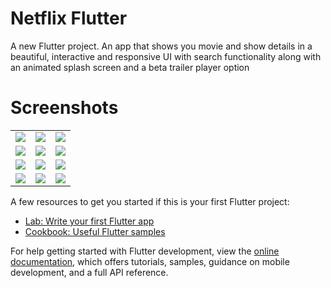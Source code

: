 # Netflix Flutter

A new Flutter project.
An app that shows you movie and show details in a beautiful, interactive and responsive UI with search functionality along with an animated splash screen and a beta trailer player option

# Screenshots

<table>
  <tr>
    <td><img src="https://github.com/TheParthK/Netflix-Flutter/assets/95091403/c923e2bb-290e-444e-b62a-b0ce17c4e438"></td>
    <td><img src="https://github.com/TheParthK/Netflix-Flutter/assets/95091403/629a2f42-139a-4393-9782-088609f6004e"></td>
    <td><img src="https://github.com/TheParthK/Netflix-Flutter/assets/95091403/1cd065c6-6f7b-495c-afcc-0fcb680ebad6"></td>
  </tr>
  <tr>
    <td><img src="https://github.com/TheParthK/Netflix-Flutter/assets/95091403/e68af9e4-f154-4994-9db0-0cca3da5991a"></td>
    <td><img src="https://github.com/TheParthK/Netflix-Flutter/assets/95091403/db722231-1054-4b13-bb0b-20302ffab93d"></td>
    <td><img src="https://github.com/TheParthK/Netflix-Flutter/assets/95091403/e412aaae-48fd-4431-97cd-926cd922ea35"></td>
  </tr>
  <tr>
    <td><img src="https://github.com/TheParthK/Netflix-Flutter/assets/95091403/7c2cd8e2-35a1-4d09-96de-79c30acf7e22"></td>
    <td><img src="https://github.com/TheParthK/Netflix-Flutter/assets/95091403/6b6fa774-c180-4b6c-af20-f73d2cd281f7"></td>
    <td><img src="https://github.com/TheParthK/Netflix-Flutter/assets/95091403/c49cc349-dfd6-457f-9395-d80f91cb4743"></td>
  </tr>
  <tr>
    <td><img src="https://github.com/TheParthK/Netflix-Flutter/assets/95091403/15ea314e-73ac-4fd7-a3ac-4208841ddd49"></td>
    <td><img src="https://github.com/TheParthK/Netflix-Flutter/assets/95091403/60966402-0c25-4e96-a9e7-2f10ea339682"></td>
    <td><img src="https://github.com/TheParthK/Netflix-Flutter/assets/95091403/1a20b8aa-524f-4e26-8fa0-01100c008946"></td>
  </tr>
</table>
A few resources to get you started if this is your first Flutter project:

- [Lab: Write your first Flutter app](https://docs.flutter.dev/get-started/codelab)
- [Cookbook: Useful Flutter samples](https://docs.flutter.dev/cookbook)

For help getting started with Flutter development, view the
[online documentation](https://docs.flutter.dev/), which offers tutorials,
samples, guidance on mobile development, and a full API reference.

